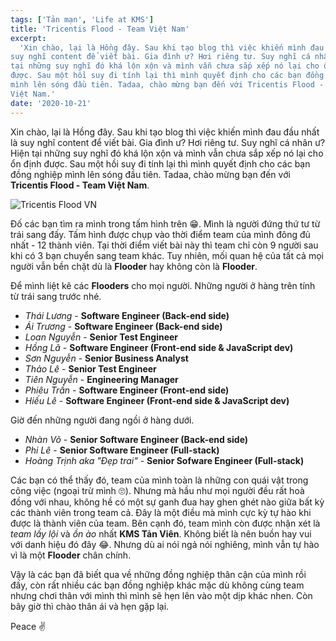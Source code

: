 ```yaml
---
tags: ['Tản mạn', 'Life at KMS']
title: 'Tricentis Flood - Team Việt Nam'
excerpt:
  'Xin chào, lại là Hồng đây. Sau khi tạo blog thì việc khiến mình đau đầu nhất là
suy nghĩ content để viết bài. Gia đình ư? Hơi riêng tư. Suy nghĩ cá nhân ư? Hiện
tại những suy nghĩ đó khá lộn xộn và mình vẫn chưa sắp xếp nó lại cho ổn định
được. Sau một hồi suy đi tính lại thì mình quyết định cho các bạn đồng nghiệp
mình lên sóng đầu tiên. Tadaa, chào mừng bạn đến với Tricentis Flood - Team
Việt Nam.'
date: '2020-10-21'
---
```


Xin chào, lại là Hồng đây. Sau khi tạo blog thì việc khiến mình đau đầu nhất là suy nghĩ content để viết bài. Gia đình ư? Hơi riêng tư. Suy nghĩ cá nhân ư? Hiện tại những suy nghĩ đó khá lộn xộn và mình vẫn chưa sắp xếp nó lại cho ổn định được. Sau một hồi suy đi tính lại thì mình quyết định cho các bạn đồng nghiệp mình lên sóng đầu tiên. Tadaa, chào mừng bạn đến với **Tricentis Flood - Team Việt Nam**.

![Tricentis Flood VN](/images/posts/tricentis-flood.jpg)

Đố các bạn tìm ra mình trong tấm hình trên 😁. Mình là người đứng thứ tư từ trái sang đấy. Tấm hình được chụp vào thời điểm team của mình đông đủ nhất - 12 thành viên. Tại thời điểm viết bài này thì team chỉ còn 9 người sau khi có 3 bạn chuyển sang team khác. Tuy nhiên, mối quan hệ của tất cả mọi người vẫn bền chặt dù là **Flooder** hay không còn là **Flooder**.

Để mình liệt kê các **Flooders** cho mọi người. Những người ở hàng trên tính từ trái sang trước nhé.

- _Thái Lương_ - **Software Engineer (Back-end side)**
- _Ái Trương_ - **Software Engineer (Back-end side)**
- _Loan Nguyễn_ - **Senior Test Engineer**
- _Hồng Lã_ - **Software Engineer (Front-end side & JavaScript dev)**
- _Sơn Nguyễn_ - **Senior Business Analyst**
- _Thảo Lê_ - **Senior Test Engineer**
- _Tiên Nguyễn_ - **Engineering Manager**
- _Phiêu Trần_ - **Software Engineer (Front-end side)**
- _Hiếu Lê_ - **Software Engineer (Front-end side & JavaScript dev)**

Giờ đến những người đang ngồi ở hàng dưới.

- _Nhàn Võ_ - **Senior Software Engineer (Back-end side)**
- _Phi Lê_ - **Senior Software Engineer (Full-stack)**
- _Hoàng Trịnh aka "Đẹp trai"_ - **Senior Sofware Engineer (Full-stack)**

Các bạn có thể thấy đó, team của mình toàn là những con quái vật trong công việc (ngoại trừ mình 🙄). Nhưng mà hầu như mọi người đều rất hoà đồng với nhau, không hề có một sự ganh đua hay ghen ghét nào giữa bất kỳ các thành viên trong team cả. Đây là một điều mà mình cực kỳ tự hào khi được là thành viên của team. Bên cạnh đó, team mình còn được nhận xét là _team lầy lội_ và _ồn ào_ nhất **KMS Tản Viên**. Không biết là nên buồn hay vui với danh hiệu đó đây 😂. Nhưng dù ai nói ngả nói nghiêng, mình vẫn tự hào vì là một **Flooder** chân chính.

Vậy là các bạn đã biết qua về những đồng nghiệp thân cận của mình rồi đấy, còn rất nhiều các bạn đồng nghiệp khác mặc dù không cùng team nhưng chơi thân với mình thì mình sẽ hẹn lên vào một dịp khác nhen. Còn bây giờ thì chào thân ái và hẹn gặp lại.

<p class="text-align-right">Peace ✌️</p>

